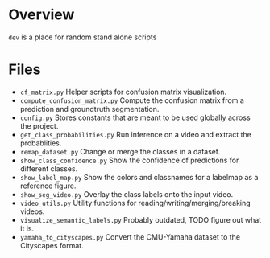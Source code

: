 # Overview
`dev` is a place for random stand alone scripts

# Files
* `cf_matrix.py` Helper scripts for confusion matrix visualization.
* `compute_confusion_matrix.py` Compute the confusion matrix from a prediction and groundtruth segmentation.
* `config.py` Stores constants that are meant to be used globally across the project.
* `get_class_probabilities.py` Run inference on a video and extract the probablities.
* `remap_dataset.py` Change or merge the classes in a dataset.
* `show_class_confidence.py` Show the confidence of predictions for different classes.
* `show_label_map.py` Show the colors and classnames for a labelmap as a reference figure.
* `show_seg_video.py` Overlay the class labels onto the input video.
* `video_utils.py` Utility functions for reading/writing/merging/breaking videos.
* `visualize_semantic_labels.py` Probably outdated, TODO figure out what it is.
* `yamaha_to_cityscapes.py` Convert the CMU-Yamaha dataset to the Cityscapes format.

